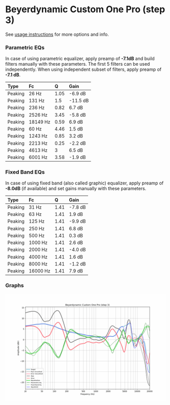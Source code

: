 # Beyerdynamic Custom One Pro (step 3)
See [usage instructions](https://github.com/jaakkopasanen/AutoEq#usage) for more options and info.

### Parametric EQs
In case of using parametric equalizer, apply preamp of **-7.1dB** and build filters manually
with these parameters. The first 5 filters can be used independently.
When using independent subset of filters, apply preamp of **-7.1 dB**.

| Type    | Fc       |    Q | Gain     |
|:--------|:---------|:-----|:---------|
| Peaking | 26 Hz    | 1.05 | -6.9 dB  |
| Peaking | 131 Hz   | 1.5  | -11.5 dB |
| Peaking | 236 Hz   | 0.82 | 6.7 dB   |
| Peaking | 2526 Hz  | 3.45 | -5.8 dB  |
| Peaking | 18149 Hz | 0.59 | 6.9 dB   |
| Peaking | 60 Hz    | 4.46 | 1.5 dB   |
| Peaking | 1243 Hz  | 0.85 | 3.2 dB   |
| Peaking | 2213 Hz  | 0.25 | -2.2 dB  |
| Peaking | 4613 Hz  | 3    | 6.5 dB   |
| Peaking | 6001 Hz  | 3.58 | -1.9 dB  |

### Fixed Band EQs
In case of using fixed band (also called graphic) equalizer, apply preamp of **-8.0dB**
(if available) and set gains manually with these parameters.

| Type    | Fc       |    Q | Gain    |
|:--------|:---------|:-----|:--------|
| Peaking | 31 Hz    | 1.41 | -7.8 dB |
| Peaking | 63 Hz    | 1.41 | 1.9 dB  |
| Peaking | 125 Hz   | 1.41 | -9.9 dB |
| Peaking | 250 Hz   | 1.41 | 6.8 dB  |
| Peaking | 500 Hz   | 1.41 | 0.3 dB  |
| Peaking | 1000 Hz  | 1.41 | 2.6 dB  |
| Peaking | 2000 Hz  | 1.41 | -4.0 dB |
| Peaking | 4000 Hz  | 1.41 | 1.6 dB  |
| Peaking | 8000 Hz  | 1.41 | -1.2 dB |
| Peaking | 16000 Hz | 1.41 | 7.9 dB  |

### Graphs
![](./Beyerdynamic%20Custom%20One%20Pro%20(step%203).png)